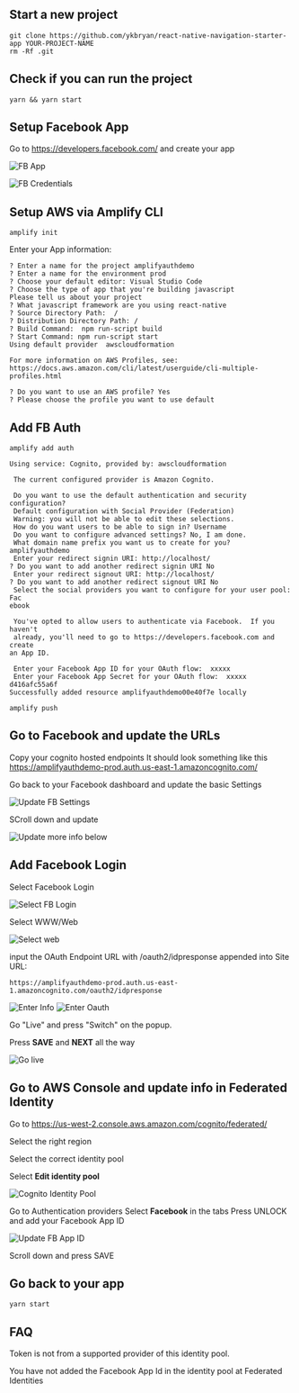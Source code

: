 ## Start a new project

```
git clone https://github.com/ykbryan/react-native-navigation-starter-app YOUR-PROJECT-NAME
rm -Rf .git
```

## Check if you can run the project

```
yarn && yarn start
```

## Setup Facebook App

Go to https://developers.facebook.com/ and create your app

![FB App](./docs/create-fb-app.png 'Sample FB App')

![FB Credentials](./docs/app-id-secret.png 'FB App Credentials')

## Setup AWS via Amplify CLI

```
amplify init

```

Enter your App information:

```
? Enter a name for the project amplifyauthdemo
? Enter a name for the environment prod
? Choose your default editor: Visual Studio Code
? Choose the type of app that you're building javascript
Please tell us about your project
? What javascript framework are you using react-native
? Source Directory Path:  /
? Distribution Directory Path: /
? Build Command:  npm run-script build
? Start Command: npm run-script start
Using default provider  awscloudformation

For more information on AWS Profiles, see:
https://docs.aws.amazon.com/cli/latest/userguide/cli-multiple-profiles.html

? Do you want to use an AWS profile? Yes
? Please choose the profile you want to use default
```

## Add FB Auth

```
amplify add auth
```

```
Using service: Cognito, provided by: awscloudformation

 The current configured provider is Amazon Cognito.

 Do you want to use the default authentication and security configuration?
 Default configuration with Social Provider (Federation)
 Warning: you will not be able to edit these selections.
 How do you want users to be able to sign in? Username
 Do you want to configure advanced settings? No, I am done.
 What domain name prefix you want us to create for you? amplifyauthdemo
 Enter your redirect signin URI: http://localhost/
? Do you want to add another redirect signin URI No
 Enter your redirect signout URI: http://localhost/
? Do you want to add another redirect signout URI No
 Select the social providers you want to configure for your user pool: Fac
ebook

 You've opted to allow users to authenticate via Facebook.  If you haven't
 already, you'll need to go to https://developers.facebook.com and create
an App ID.

 Enter your Facebook App ID for your OAuth flow:  xxxxx
 Enter your Facebook App Secret for your OAuth flow:  xxxxx
d416afc55a6f
Successfully added resource amplifyauthdemo00e40f7e locally
```

```
amplify push
```

## Go to Facebook and update the URLs

Copy your cognito hosted endpoints
It should look something like this https://amplifyauthdemo-prod.auth.us-east-1.amazoncognito.com/

Go back to your Facebook dashboard and update the basic Settings

![Update FB Settings](./docs/update-basic-settings.png 'Update FB Settings')

SCroll down and update

![Update more info below](./docs/update-data-protection.png 'Update more info below')

## Add Facebook Login

Select Facebook Login

![Select FB Login](./docs/select-facebook-login.png 'Select Facebook Login')

Select WWW/Web

![Select web](./docs/select-web.png 'Select WWW')

input the OAuth Endpoint URL with /oauth2/idpresponse appended into Site URL:

```
https://amplifyauthdemo-prod.auth.us-east-1.amazoncognito.com/oauth2/idpresponse
```

![Enter Info](./docs/enter-website-info.png 'Enter more information')
![Enter Oauth](./docs/enter-valid-oauth.png 'Enter Valid Oauth')

Go "Live" and press "Switch" on the popup.

Press **SAVE** and **NEXT** all the way

![Go live](./docs/facebook-go-live.png 'Go Live')

## Go to AWS Console and update info in Federated Identity

Go to https://us-west-2.console.aws.amazon.com/cognito/federated/

Select the right region

Select the correct identity pool

Select **Edit identity pool**

![Cognito Identity Pool](./docs/cognito-identity-pool.png 'Cognito Identity Pool')

Go to Authentication providers
Select **Facebook** in the tabs
Press UNLOCK and add your Facebook App ID

![Update FB App ID](./docs/update-federated-app-id.png 'Update FB App ID')

Scroll down and press SAVE

## Go back to your app

```
yarn start
```

## FAQ

Token is not from a supported provider of this identity pool.

You have not added the Facebook App Id in the identity pool at Federated Identities
